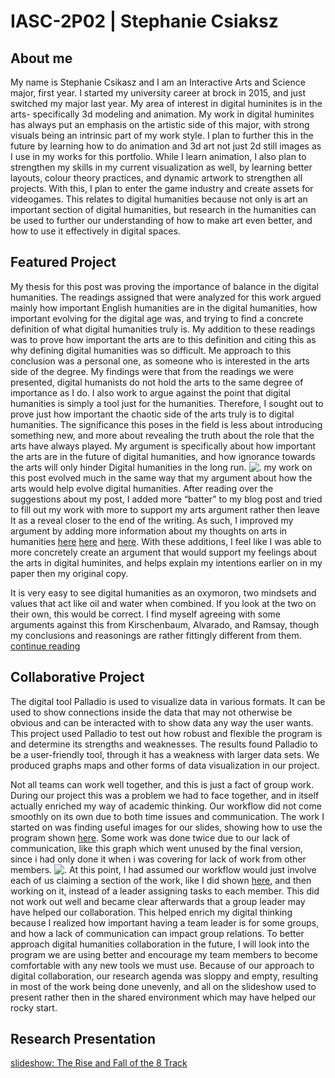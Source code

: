# IASC-2P02 | Stephanie Csiaksz
## About me

My name is Stephanie Csikasz and I am an Interactive Arts and Science major, first year. I started my university career at brock in 2015, and just switched my major last year. My area of interest in digital huminites is in the arts- specifically 3d modeling and animation. My work in digital huminites has always put an emphasis on the artistic side of this major, with strong visuals being an intrinsic part of my work style. I plan to further this in the future by learning how to do animation and 3d art not just 2d still images as I use in my works for this portfolio. While I learn animation, I also plan to strengthen my skills in my current visualization as well, by learning better layouts, colour theory practices, and dynamic artwork to strengthen all projects. With this, I plan to enter the game industry and create assets for videogames. This relates to digital humanities because not only is art an important section of digital humanities, but research in the humanities can be used to further our understanding of how to make art even better, and how to use it effectively in digital spaces. 
## Featured Project
My thesis for this post was proving the importance of balance in the digital humanities. The readings assigned that were analyzed for this work argued mainly how important English humanities are in the digital humanities, how important evolving for the digital age was, and trying to find a concrete definition of what digital humanities truly is. My addition to these readings was to prove how important the arts are to this definition and citing this as why defining digital humanities was so difficult. Me approach to this conclusion was a personal one, as someone who is interested in the arts side of the degree. My findings were that from the readings we were presented, digital humanists do not hold the arts to the same degree of importance as I do. I also work to argue against the point that digital humanities is simply a tool just for the humanities. Therefore, I sought out to prove just how important the chaotic side of the arts truly is to digital humanities. The significance this poses in the field is less about introducing something new, and more about revealing the truth about the role that the arts have always played. My argument is specifically about how important the arts are in the future of digital humanities, and how ignorance towards the arts will only hinder Digital humanities in the long run.
![.](https://encrypted-tbn0.gstatic.com/images?q=tbn:ANd9GcSd0PJsbNtihE8Zu5YD0K1nbZbGXYujWXLt7ImbWRKg9NSMLn73)
my work on this post evolved much in the same way that my argument about how the arts would help evolve digital humanities. After reading over the suggestions about my post, I added more “batter” to my blog post and tried to fill out my work with more to support my arts argument rather then leave It as a reveal closer to the end of the writing. As such, I improved my argument by adding more information about my thoughts on arts in humanities [here](https://github.com/justsomeblue/IASC-2P02/commit/2ec3acba11ca47c67809f82f495e82e3916931ce#diff-e95c7dc8eefee7d0e25121cd7f0007ae) [here](https://github.com/justsomeblue/IASC-2P02/commit/1c3d2861df7b36dceb176e1670112900462e9f60) and [here](https://github.com/justsomeblue/IASC-2P02/commit/35f558d73194d9dba5d881959b5e3ac48bd11bab#diff-e95c7dc8eefee7d0e25121cd7f0007ae). With these additions, I feel like I was able to more concretely create an argument that would support my feelings about the arts in digital huminites, and helps explain my intentions earlier on in my paper then my original copy. 

It is very easy to see digital humanities as an oxymoron, two mindsets and values that act like oil and water when combined. If you look at the two on their own, this would be correct. I find myself agreeing with some arguments against this from Kirschenbaum, Alvarado, and Ramsay, though my conclusions and reasonings are rather fittingly different from them.
[continue reading](blog)

## Collaborative Project
The digital tool Palladio is used to visualize data in various formats. It can be used to show connections inside the data that may not otherwise be obvious and can be interacted with to show data any way the user wants. This project used Palladio to test out how robust and flexible the program is and determine its strengths and weaknesses. The results found Palladio to be a user-friendly tool, through it has a weakness with larger data sets. We produced graphs maps and other forms of data visualization in our project. 

Not all teams can work well together, and this is just a fact of group work. During our project this was a problem we had to face together, and in itself actually enriched my way of academic thinking. Our workflow did not come smoothly on its own due to both time issues and communication. The work I started on was finding useful images for our slides, showing how to use the program shown [here](https://github.com/IascAtBrock/IASC-2P02-TeamPresentations/blob/Team3/research%20finding/image/gallery.png). Some work was done twice due to our lack of communication, like this graph which went unused by the final version, since i had only done it when i was covering for lack of work from other members.
![.](https://raw.githubusercontent.com/IascAtBrock/IASC-2P02-TeamPresentations/Team3/research%20finding/image/Palladio%20Graph.png)
At this point, I had assumed our workflow would just involve each of us claiming a section of the work, like I did shown [here](https://github.com/IascAtBrock/IASC-2P02-TeamPresentations/commit/b92bb24498866f1333af5e0c653e40983c245038#diff-254ff31b225702599650b96c5e4bd6c4), and then working on it, instead of a leader assigning tasks to each member. This did not work out well and became clear afterwards that a group leader may have helped our collaboration. This helped enrich my digital thinking because I realized how important having a team leader is for some groups, and how a lack of communication can impact group relations. To better approach digital humanities collaboration in the future, I will look into the program we are using better and encourage my team members to become comfortable with any new tools we must use. Because of our approach to digital collaboration, our research agenda was sloppy and empty, resulting in most of the work being done unevenly, and all on the slideshow used to present rather then in the shared environment which may have helped our rocky start. 


## Research Presentation
[slideshow: The Rise and Fall of the 8 Track](reveal/index.html)
